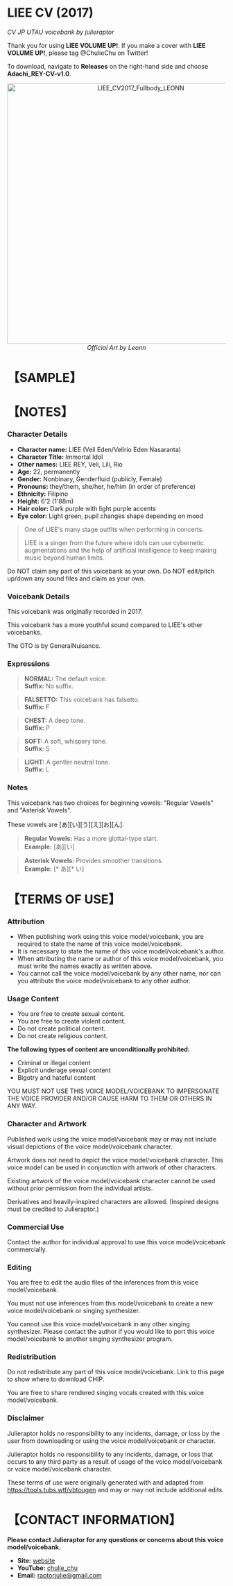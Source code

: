 # LIEE CV (2017)
<i> CV JP UTAU voicebank by julieraptor</i>

Thank you for using **LIEE VOLUME UP!**. If you make a cover with **LIEE VOLUME UP!**, please tag @ChulieChu on Twitter!
<p>
To download, navigate to <b>Releases</b> on the right-hand side and choose <b>Adachi_REY-CV-v1.0</b>.

<p align="center">
<img height="600" alt="LIEE_CV2017_Fullbody_LEONN" src="https://github.com/user-attachments/assets/8f0d9b30-98e8-45d5-84bc-d1e83f87335f" />
<br>
<i>Official Art by Leonn</i>
</p>

# 【SAMPLE】 



# 【NOTES】 
### Character Details
- **Character name:** LIEE (Veli Eden/Velirio Eden Nasaranta)
- **Character Title:** Immortal Idol 
- **Other names:** LIEE REY, Veli, Lili, Rio
- **Age:** 22, permanently
- **Gender:** Nonbinary, Genderfluid (publicly, Female)
- **Pronouns:** they/them, she/her, he/him (in order of preference)
- **Ethnicity:** Filipino
- **Height:** 6'2 (1'88m)
- **Hair color:** Dark purple with light purple accents
- **Eye color:** Light green, pupil changes shape depending on mood

> One of LIEE's many stage outfits when performing in concerts.<p>
> LIEE is a singer from the future where idols can use cybernetic augmentations and the help of artificial intelligence to keep making music beyond human limits.

Do NOT claim any part of this voicebank as your own. Do NOT edit/pitch up/down any sound files and claim as your own.

### Voicebank Details

This voicebank was originally recorded in 2017.

This voicebank has a more youthful sound compared to LIEE's other voicebanks.

The OTO is by GeneralNuisance.

### Expressions
>**NORMAL:** The default voice. 
<br>**Suffix:** No suffix.

>**FALSETTO:** This voicebank has falsetto.
<br>**Suffix:** F

>**CHEST:** A deep tone.
<br>**Suffix:** P

>**SOFT:** A soft, whispery tone.
<br>**Suffix:** S

>**LIGHT:** A gentler neutral tone.
<br>**Suffix:** L


### Notes

This voicebank has two choices for beginning vowels: "Regular Vowels" and "Asterisk Vowels".

These vowels are [あ][い][う][え][お][ん].

>**Regular Vowels:** Has a more glottal-type start.
<br>**Example:** [あ][い]

> **Asterisk Vowels:** Provides smoother transitions.
<br>**Example:** [* あ][* い]


# 【TERMS OF USE】

### Attribution
- When publishing work using this voice model/voicebank, you are required to state the name of this voice model/voicebank.
- It is necessary to state the name of this voice model/voicebank's author.
- When attributing the name or author of this voice model/voicebank, you must write the names exactly as written above. 
- You cannot call the voice model/voicebank by any other name, nor can you attribute the voice model/voicebank to any other author.

### Usage Content

- You are free to create sexual content.
- You are free to create violent content.
- Do not create political content.
- Do not create religious content.

**The following types of content are unconditionally prohibited:**
 - Criminal or illegal content 
 - Explicit underage sexual content 
 - Bigotry and hateful content
 
 YOU MUST NOT USE THIS VOICE MODEL/VOICEBANK TO IMPERSONATE THE VOICE PROVIDER AND/OR CAUSE HARM TO THEM OR OTHERS IN ANY WAY.

### Character and Artwork

Published work using the voice model/voicebank may or may not include visual depictions of the voice model/voicebank character.

Artwork does not need to depict the voice model/voicebank character. This voice model can be used in conjunction with artwork of other characters.

Existing artwork of the voice model/voicebank character cannot be used without prior permission from the individual artists.

Derivatives and heavily-inspired characters are allowed. (Inspired designs must be credited to Julieraptor.)

### Commercial Use
Contact the author for individual approval to use this voice model/voicebank commercially.

### Editing
You are free to edit the audio files of the inferences from this voice model/voicebank.

You must not use inferences from this model/voicebank to create a new voice model/voicebank or singing synthesizer.

You cannot use this voice model/voicebank in any other singing synthesizer. Please contact the author if you would like to port this voice model/voicebank to another singing synthesizer program.

### Redistribution

Do not redistribute any part of this voice model/voicebank. Link to this page to show where to download CHIP.

You are free to share rendered singing vocals created with this voice model/voicebank.

### Disclaimer
Julieraptor holds no responsibility to any incidents, damage, or loss by the user from downloading or using the voice model/voicebank or character.

Julieraptor holds no responsibility to any incidents, damage, or loss that occurs to any third party as a result of usage of the voice model/voicebank or voice model/voicebank character.

These terms of use were originally generated with and adapted from https://tools.tubs.wtf/vbtougen and may or may not include additional edits.

# 【CONTACT INFORMATION】
**Please contact Julieraptor for any questions or concerns about this voice model/voicebank.**
- **Site:** [website](https://julieraptor.carrd.co)
- **YouTube:** [chulie_chu](https://www.youtube.com/channel/UCaJ0Q7aEmNdZAME8zvxQICg)
- **Email:** [raptorjulie@gmail.com](mailto:raptorjulie@gmail.com)
